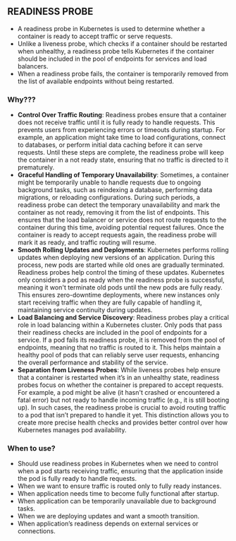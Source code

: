 ## READINESS PROBE

- A readiness probe in Kubernetes is used to determine whether a container is ready to accept traffic or serve requests. 
- Unlike a liveness probe, which checks if a container should be restarted when unhealthy, a readiness probe tells Kubernetes if the container should be included in the pool of endpoints for services and load balancers. 
- When a readiness probe fails, the container is temporarily removed from the list of available endpoints without being restarted.

### Why???

- **Control Over Traffic Routing**: Readiness probes ensure that a container does not receive traffic until it is fully ready to handle requests. This prevents users from experiencing errors or timeouts during startup. For example, an application might take time to load configurations, connect to databases, or perform initial data caching before it can serve requests. Until these steps are complete, the readiness probe will keep the container in a not ready state, ensuring that no traffic is directed to it prematurely.
- **Graceful Handling of Temporary Unavailability**: Sometimes, a container might be temporarily unable to handle requests due to ongoing background tasks, such as reindexing a database, performing data migrations, or reloading configurations. During such periods, a readiness probe can detect the temporary unavailability and mark the container as not ready, removing it from the list of endpoints. This ensures that the load balancer or service does not route requests to the container during this time, avoiding potential request failures. Once the container is ready to accept requests again, the readiness probe will mark it as ready, and traffic routing will resume.
- **Smooth Rolling Updates and Deployments**: Kubernetes performs rolling updates when deploying new versions of an application. During this process, new pods are started while old ones are gradually terminated. Readiness probes help control the timing of these updates. Kubernetes only considers a pod as ready when the readiness probe is successful, meaning it won't terminate old pods until the new pods are fully ready. This ensures zero-downtime deployments, where new instances only start receiving traffic when they are fully capable of handling it, maintaining service continuity during updates.
- **Load Balancing and Service Discovery**: Readiness probes play a critical role in load balancing within a Kubernetes cluster. Only pods that pass their readiness checks are included in the pool of endpoints for a service. If a pod fails its readiness probe, it is removed from the pool of endpoints, meaning that no traffic is routed to it. This helps maintain a healthy pool of pods that can reliably serve user requests, enhancing the overall performance and stability of the service.
- **Separation from Liveness Probes**: While liveness probes help ensure that a container is restarted when it’s in an unhealthy state, readiness probes focus on whether the container is prepared to accept requests. For example, a pod might be alive (it hasn't crashed or encountered a fatal error) but not ready to handle incoming traffic (e.g., it is still booting up). In such cases, the readiness probe is crucial to avoid routing traffic to a pod that isn’t prepared to handle it yet. This distinction allows you to create more precise health checks and provides better control over how Kubernetes manages pod availability.

### When to use?

- Should use readiness probes in Kubernetes when we need to control when a pod starts receiving traffic, ensuring that the application inside the pod is fully ready to handle requests.
- When we want to ensure traffic is routed only to fully ready instances.
- When application needs time to become fully functional after startup.
- When application can be temporarily unavailable due to background tasks.
- When we are deploying updates and want a smooth transition.
- When application’s readiness depends on external services or connections.


